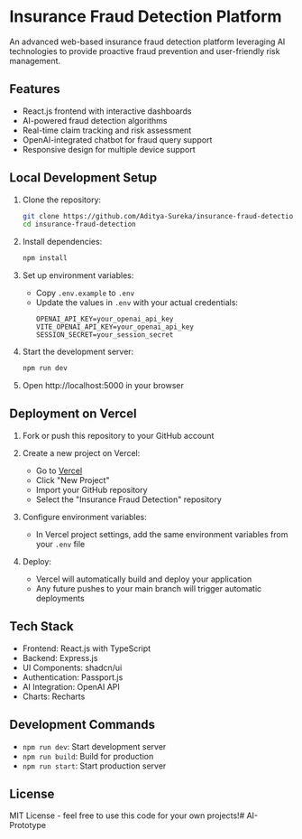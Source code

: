 # Insurance Fraud Detection Platform

An advanced web-based insurance fraud detection platform leveraging AI technologies to provide proactive fraud prevention and user-friendly risk management.

## Features

- React.js frontend with interactive dashboards
- AI-powered fraud detection algorithms
- Real-time claim tracking and risk assessment
- OpenAI-integrated chatbot for fraud query support
- Responsive design for multiple device support

## Local Development Setup

1. Clone the repository:
   ```bash
   git clone https://github.com/Aditya-Sureka/insurance-fraud-detection.git
   cd insurance-fraud-detection
   ```

2. Install dependencies:
   ```bash
   npm install
   ```

3. Set up environment variables:
   - Copy `.env.example` to `.env`
   - Update the values in `.env` with your actual credentials:
     ```
     OPENAI_API_KEY=your_openai_api_key
     VITE_OPENAI_API_KEY=your_openai_api_key
     SESSION_SECRET=your_session_secret
     ```

4. Start the development server:
   ```bash
   npm run dev
   ```

5. Open http://localhost:5000 in your browser

## Deployment on Vercel

1. Fork or push this repository to your GitHub account

2. Create a new project on Vercel:
   - Go to [Vercel](https://vercel.com)
   - Click "New Project"
   - Import your GitHub repository
   - Select the "Insurance Fraud Detection" repository

3. Configure environment variables:
   - In Vercel project settings, add the same environment variables from your `.env` file

4. Deploy:
   - Vercel will automatically build and deploy your application
   - Any future pushes to your main branch will trigger automatic deployments

## Tech Stack

- Frontend: React.js with TypeScript
- Backend: Express.js
- UI Components: shadcn/ui
- Authentication: Passport.js
- AI Integration: OpenAI API
- Charts: Recharts

## Development Commands

- `npm run dev`: Start development server
- `npm run build`: Build for production
- `npm run start`: Start production server

## License

MIT License - feel free to use this code for your own projects!#   A I - P r o t o t y p e  
 